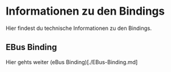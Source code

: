 # Informationen zu den Bindings
Hier findest du technische Informationen zu den Bindings.

## EBus Binding
Hier gehts weiter (eBus Binding)[./EBus-Binding.md]
